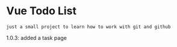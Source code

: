 # Vue Todo List
```
just a small project to learn how to work with git and github
```

1.0.3: added a task page
